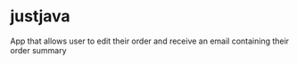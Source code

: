 # justjava
App that allows user to edit their order and receive an email containing their order summary
